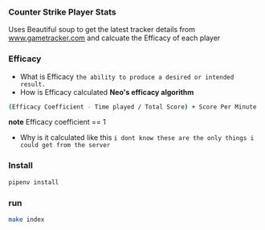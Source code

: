 ### Counter Strike Player Stats
Uses Beautiful soup to get the latest tracker details from www.gametracker.com and calcuate the Efficacy of each player

### Efficacy
- What is Efficacy
`the ability to produce a desired or intended result.`
- How is Efficacy calculated
**Neo's efficacy algorithm**
```sh
(Efficacy Coefficient - Time played / Total Score) + Score Per Minute
```
**note** Efficacy coefficient == 1
- Why is it calculated like this
` i dont know these are the only things i could get from the server `

### Install
```sh
pipenv install
```

### run
```sh
make index
```